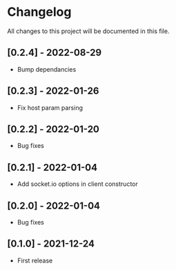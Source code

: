 # Changelog
All changes to this project will be documented in this file.

## [0.2.4] - 2022-08-29
- Bump dependancies
  
## [0.2.3] - 2022-01-26
- Fix host param parsing  

## [0.2.2] - 2022-01-20
- Bug fixes

## [0.2.1] - 2022-01-04
- Add socket.io options in client constructor
  
## [0.2.0] - 2022-01-04
- Bug fixes
  
## [0.1.0] - 2021-12-24
- First release
  